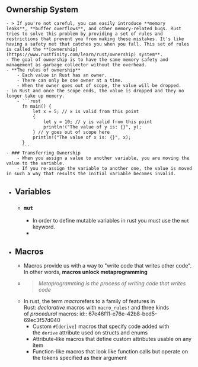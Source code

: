 ## Ownership System
	- > If you're not careful, you can easily introduce **memory leaks**, **buffer overflows**, and other memory-related bugs. Rust tries to solve this problem by providing a set of rules and restrictions that prevent you from making these mistakes. It's like having a safety net that catches you when you fall. This set of rules is called the **[ownership](https://www.rustfinity.com/learn/rust/ownership) system**.
	- The goal of ownership is to have the same memory safety and management as garbage collector without the overhead.
	- **The rules of ownership**
		- Each value in Rust has an owner.
		- There can only be one owner at a time.
		- When the owner goes out of scope, the value will be dropped.
	- in Rust and once the scope ends, the value is dropped and they no longer take up memory.
		- ```rust
		  fn main() {
		      let x = 5; // x is valid from this point
		      {
		          let y = 10; // y is valid from this point
		          println!("The value of y is: {}", y);
		      } // y goes out of scope here
		      println!("The value of x is: {}", x);
		  }
		  ```
	- ### Transferring Ownership
		- When you assign a value to another variable, you are moving the value to the variable.
		- If you re-assign the variable to another one, the value is moved in such a way that results the initial variable becomes invalid.
- ## Variables
	- ### `mut`
		- In order to define mutable variables in rust you must use the `mut` keyword.
		-
- ## Macros
	- Macros provide us with a way to "write code that writes other code". In other words, **macros unlock metaprogramming**
	- > *Metaprogramming is the process of writing code that writes code*
	- In rust, the term *macro*refers to a family of features in Rust: *declarative* macros with `macro_rules!` and three kinds of *procedural* macros:
	  id:: 67e46f11-e76e-42b8-bed5-69ec3f57d040
		- Custom `#[derive]` macros that specify code added with the `derive` attribute used on structs and enums
		- Attribute-like macros that define custom attributes usable on any item
		- Function-like macros that look like function calls but operate on the tokens specified as their argument